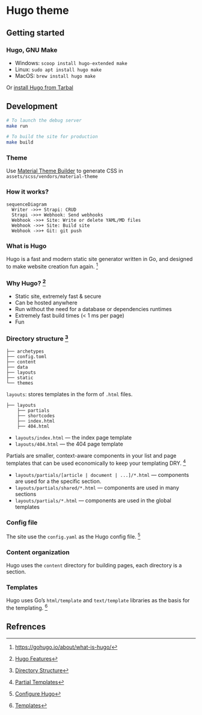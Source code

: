 # Hugo theme

## Getting started

### Hugo, GNU Make

- Windows: `scoop install hugo-extended make`
- Linux: `sudo apt install hugo make`
- MacOS: `brew install hugo make`

Or [install Hugo from Tarbal](https://gohugo.io/getting-started/installing/#install-hugo-from-tarball)

## Development

```bash
# To launch the debug server
make run

# To build the site for production
make build
```

### Theme

Use [Material Theme Builder](https://m3.material.io/theme-builder#/custom) to generate CSS in `assets/scss/vendors/material-theme`

### How it works?

```mermaid
sequenceDiagram
  Writer ->>+ Strapi: CRUD
  Strapi ->>+ Webhook: Send webhooks
  Webhook ->>+ Site: Write or delete YAML/MD files
  Webhook ->>+ Site: Build site
  Webhook ->>+ Git: git push
```

### What is Hugo

Hugo is a fast and modern static site generator written in Go, and designed to make website creation fun again. [^1]

### Why Hugo? [^2]

- Static site, extremely fast & secure
- Can be hosted anywhere
- Run without the need for a database or dependencies runtimes
- Extremely fast build times (< 1 ms per page)
- Fun

### Directory structure [^3]

```
├── archetypes
├── config.toml
├── content
├── data
├── layouts
├── static
└── themes
```

`layouts`: stores templates in the form of `.html` files.

```
├── layouts
    ├── partials
    ├── shortcodes
    ├── index.html
    ├── 404.html
```

- `layouts/index.html` — the index page template
- `layouts/404.html` — the 404 page template

Partials are smaller, context-aware components in your list and page templates that can be used economically to keep your templating DRY. [^4]

- `layouts/partials/[article | document | ...]/*.html` — components are used for a the specific section.
- `layouts/partials/shared/*.html` — components are used in many sections
- `layouts/partials/*.html` — components are used in the global templates


### Config file

The site use the `config.yaml` as the Hugo config file. [^5]

### Content organization

Hugo uses the `content` directory for building pages, each directory is a section.

### Templates

 Hugo uses Go’s `html/template` and `text/template` libraries as the basis for the templating. [^6]



## Refrences

[^1]: https://gohugo.io/about/what-is-hugo/
[^2]: [Hugo Features](https://gohugo.io/about/features/)
[^3]: [Directory Structure](https://gohugo.io/getting-started/directory-structure/)
[^4]: [Partial Templates](https://gohugo.io/templates/partials/)
[^5]: [Configure Hugo](https://gohugo.io/getting-started/configuration/#all-configuration-settings)
[^6]: [Templates](https://gohugo.io/templates/)
